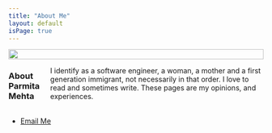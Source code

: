 ```yaml
---
title: "About Me"
layout: default
isPage: true
---
```

<div class="container" id="about">
  <div class="seven columns">
    <img src="../images/me.jpg" style="width: 100%;" />
  </div>
  <div class="eight columns offset-by-one">
    <h3>About Parmita Mehta</h3>
    <p>I identify as a software engineer, a woman, a mother and a first generation immigrant, not necessarily in that order. I love to read and sometimes write. These pages are my opinions, and experiences.
    </p>
  </div>
  <div class="row">
    <div class="eight columns offset-by-one">
      <div class="container seven columns contact">
      <ul class="three columns alpha">
        <li><a href="mailto:parmitam@hotmail.com">Email Me</a></li>
     </ul>
     </div>
    </div>
  </div>
</div>
            
